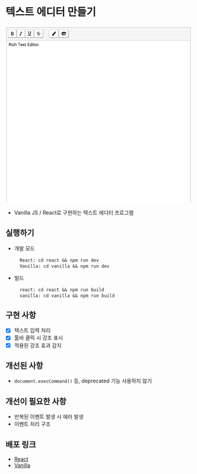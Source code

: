 # 텍스트 에디터 만들기

<p align="middle" >

![editor](./editor.png)

</p>

- Vanilla JS / React로 구현하는 텍스트 에디터 프로그램

## 실행하기

- 개발 모드

  ```
    React: cd react && npm run dev
    Vanilla: cd vanilla && npm run dev
  ```

- 빌드

  ```
    react: cd react && npm run build
    vanilla: cd vanilla && npm run build
  ```

## 구현 사항

- [x] 텍스트 입력 처리
- [x] 툴바 클릭 시 강조 표시
- [x] 적용된 강조 효과 감지

## 개선된 사항

- `document.execCommand()` 등, deprecated 기능 사용하지 않기

## 개선이 필요한 사항

- 반복된 이벤트 발생 시 에러 발생
- 이벤트 처리 구조

## 배포 링크

- [React](https://kkan9ma.github.io/PBL/past-missions/editor/lv3-1-1st/react/dist/)
- [Vanilla](https://kkan9ma.github.io/PBL/past-missions/editor/lv3-1-1st/vanilla/dist/)
